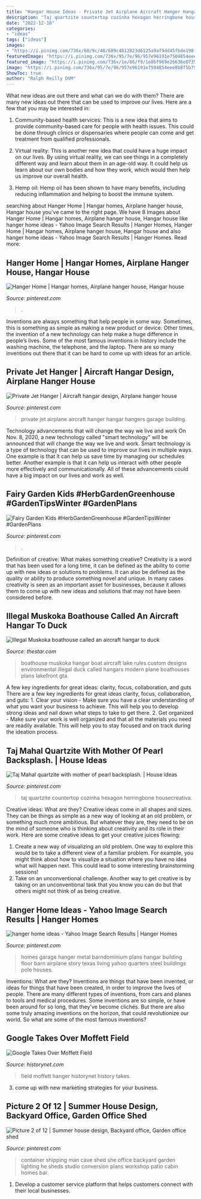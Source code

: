 ```yaml
---
title: "Hangar House Ideas - Private Jet Airplane Aircraft Hanger Hangar Hangers Garage Building"
description: "Taj quartzite countertop cozinha hexagon herringbone housecreativa"
date: "2022-12-10"
categories:
- "ideas"
tags: ["ideas"]
images:
- "https://i.pinimg.com/736x/68/9c/48/689c4812823d6125a9af9dd45fbde198--private-jets-hangers.jpg"
featuredImage: "https://i.pinimg.com/736x/95/7e/96/957e96191e7504854eee8b8f5b759899.jpg"
featured_image: "https://i.pinimg.com/736x/1e/86/f9/1e86f969e26636e07350164d4e35951e--wooden-houses-beautiful-architecture.jpg"
image: "https://i.pinimg.com/736x/95/7e/96/957e96191e7504854eee8b8f5b759899.jpg"
ShowToc: true
author: "Ralph Reilly DVM"
---
```



What new ideas are out there and what can we do with them?
There are many new ideas out there that can be used to improve our lives. Here are a few that you may be interested in:
1. Community-based health services: This is a new idea that aims to provide community-based care for people with health issues. This could be done through clinics or dispensaries where people can come and get treatment from qualified professionals.

2. Virtual reality: This is another new idea that could have a huge impact on our lives. By using virtual reality, we can see things in a completely different way and learn about them in an age-old way. It could help us learn about our own bodies and how they work, which would then help us improve our overall health.

3. Hemp oil: Hemp oil has been shown to have many benefits, including reducing inflammation and helping to boost the immune system.

	

		
searching about Hanger Home | Hangar homes, Airplane hanger house, Hangar house you've came to the right page. We have 8 Images about Hanger Home | Hangar homes, Airplane hanger house, Hangar house like hanger home ideas - Yahoo Image Search Results | Hanger Homes, Hanger Home | Hangar homes, Airplane hanger house, Hangar house and also hanger home ideas - Yahoo Image Search Results | Hanger Homes. Read more:
		
    
## Hanger Home | Hangar Homes, Airplane Hanger House, Hangar House

<img loading=lazy src="https://i.pinimg.com/736x/1e/86/f9/1e86f969e26636e07350164d4e35951e--wooden-houses-beautiful-architecture.jpg" onerror="this.onerror=null;this.src='https://tse2.mm.bing.net/th?id=OIP.4YQHd01DM-koiTWOWPINoQHaDi&amp;pid=15.1';" alt="Hanger Home | Hangar homes, Airplane hanger house, Hangar house">

_Source: pinterest.com_

>. 

	

Inventions are always something that help people in some way. Sometimes, this is something as simple as making a new product or device. Other times, the invention of a new technology can help make a huge difference in people’s lives. Some of the most famous inventions in history include the washing machine, the telephone, and the laptop. There are so many inventions out there that it can be hard to come up with ideas for an article.

    
## Private Jet Hanger | Aircraft Hangar Design, Airplane Hanger House

<img loading=lazy src="https://i.pinimg.com/736x/68/9c/48/689c4812823d6125a9af9dd45fbde198--private-jets-hangers.jpg" onerror="this.onerror=null;this.src='https://tse4.mm.bing.net/th?id=OIP.V558zafoGx9wr5rSvGHSQQHaDw&amp;pid=15.1';" alt="Private Jet Hanger | Aircraft hangar design, Airplane hanger house">

_Source: pinterest.com_

>private jet airplane aircraft hanger hangar hangers garage building. 

	

Technology advancements that will change the way we live and work
On Nov. 8, 2020, a new technology called "smart technology" will be announced that will change the way we live and work. Smart technology is a type of technology that can be used to improve our lives in multiple ways. One example is that it can help us save time by managing our schedules better. Another example is that it can help us interact with other people more effectively and communicationally. All of these advancements could have a big impact on our lives and work as well.

    
## Fairy Garden Kids #HerbGardenGreenhouse #GardenTipsWinter #GardenPlans

<img loading=lazy src="https://i.pinimg.com/originals/d7/86/b6/d786b60c9980a9f3c617af44d8d2d96f.jpg" onerror="this.onerror=null;this.src='https://tse2.mm.bing.net/th?id=OIP.lwUPOwAN2zXw3onPYHWPRAHaJ4&amp;pid=15.1';" alt="Fairy Garden Kids #HerbGardenGreenhouse #GardenTipsWinter #GardenPlans">

_Source: pinterest.com_

>. 

	

Definition of creative: What makes something creative?
Creativity is a word that has been used for a long time, it can be defined as the ability to come up with new ideas or solutions to problems. It can also be defined as the quality or ability to produce something novel and unique. In many cases creativity is seen as an important asset for businesses, because it allows them to come up with new ideas and solutions that may not have been considered before.

    
## Illegal Muskoka Boathouse Called An Aircraft Hangar To Duck

<img loading=lazy src="https://www.thestar.com/content/dam/thestar/news/gta/2013/10/25/illegal_muskoka_boathouse_called_an_aircraft_hangar_to_duck_environmental_rules/boathouse_aerodrome.jpg" onerror="this.onerror=null;this.src='https://tse2.mm.bing.net/th?id=OIP.68qhup5QvPBOdiq-IUI4sQHaFh&amp;pid=15.1';" alt="Illegal Muskoka boathouse called an aircraft hangar to duck">

_Source: thestar.com_

>boathouse muskoka hangar boat aircraft lake rules custom designs environmental illegal duck called hangars modern plane boathouses plans lakefront gta. 

	

A few key ingredients for great ideas: clarity, focus, collaboration, and guts
There are a few key ingredients for great ideas clarity, focus, collaboration, and guts: 1. Clear your vision - Make sure you have a clear understanding of what you want your business to achieve. This will help you to develop strong ideas and nail down what steps to take to get there.
2. Get organized - Make sure your work is well organized and that all the materials you need are readily available. This will help you to stay focused and on track during the ideation process.

    
## Taj Mahal Quartzite With Mother Of Pearl Backsplash. | House Ideas

<img loading=lazy src="https://i.pinimg.com/736x/66/35/8b/66358bc1c6e6c7aea0276cd4b3ddfe2f.jpg" onerror="this.onerror=null;this.src='https://tse1.mm.bing.net/th?id=OIP.q3Ee285xNykP0dXuWCi_mQHaFj&amp;pid=15.1';" alt="Taj Mahal quartzite with mother of pearl backsplash. | House ideas">

_Source: pinterest.com_

>taj quartzite countertop cozinha hexagon herringbone housecreativa. 

	

Creative ideas: What are they?
Creative ideas come in all shapes and sizes. They can be things as simple as a new way of looking at an old problem, or something much more ambitious. But whatever they are, they need to be on the mind of someone who is thinking about creativity and its role in their work. Here are some creative ideas to get your creative juices flowing: 
1) Create a new way of visualizing an old problem. One way to explore this would be to take a different view of a familiar problem. For example, you might think about how to visualize a situation where you have no idea what will happen next. This could lead to some interesting brainstorming sessions! 
2) Take on an unconventional challenge. Another way to get creative is by taking on an unconventional task that you know you can do but that others might not think of as being creative.

    
## Hanger Home Ideas - Yahoo Image Search Results | Hanger Homes

<img loading=lazy src="https://s-media-cache-ak0.pinimg.com/736x/7f/53/2a/7f532afb3500743943fc92893cec5118.jpg" onerror="this.onerror=null;this.src='https://tse2.mm.bing.net/th?id=OIP.hnBVyYpuRoNxAGayv-J3UgHaE8&amp;pid=15.1';" alt="hanger home ideas - Yahoo Image Search Results | Hanger Homes">

_Source: pinterest.com_

>homes garage hanger metal barndominium plans hangar building floor barn airplane story texas living yahoo quarters steel buildings pole houses. 

	

Inventions: What are they?
Inventions are things that have been invented, or ideas for things that have been created, in order to improve the lives of people. There are many different types of inventions, from cars and planes to tools and medical procedures. Some inventions are so simple, or have been around for so long, that they've become clichés. But there are also some truly amazing inventions on the horizon, that could revolutionize our world. So what are some of the most famous inventions?

    
## Google Takes Over Moffett Field

<img loading=lazy src="https://www.historynet.com/wp-content/uploads/2015/01/inside-1200_480.jpg" onerror="this.onerror=null;this.src='https://tse3.mm.bing.net/th?id=OIP.fN1E0pTnDjfaqMRlbo1_YQEsB4&amp;pid=15.1';" alt="Google Takes Over Moffett Field">

_Source: historynet.com_

>field moffett hanger historynet history takes. 

	

3. come up with new marketing strategies for your business.

    
## Picture 2 Of 12 | Summer House Design, Backyard Office, Garden Office Shed

<img loading=lazy src="https://i.pinimg.com/736x/95/7e/96/957e96191e7504854eee8b8f5b759899.jpg" onerror="this.onerror=null;this.src='https://tse1.mm.bing.net/th?id=OIP.MfXPhBbKDDw7Zpxx7j0wjAHaF7&amp;pid=15.1';" alt="Picture 2 of 12 | Summer house design, Backyard office, Garden office shed">

_Source: pinterest.com_

>container shipping man cave shed she office backyard garden lighting he sheds studio conversion plans workshop patio cabin homes bar. 

	

1. Develop a customer service platform that helps customers connect with their local businesses.

